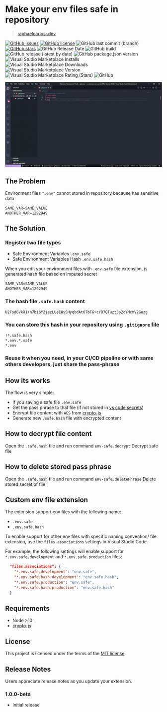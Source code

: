 # Make your env files safe in repository

> [raphaelcarlosr.dev](https://raphaelcarlosr.dev)

[![GitHub issues](https://img.shields.io/github/issues/raphaelcarlosr/vscode-safe-env)](https://github.com/raphaelcarlosr/vscode-safe-env/issues?logo=visual-studio-code)
[![GitHub license](https://img.shields.io/github/license/raphaelcarlosr/vscode-safe-env)](https://github.com/raphaelcarlosr/vscode-safe-env/blob/main/LICENSE)
![GitHub last commit (branch)](https://img.shields.io/github/last-commit/raphaelcarlosr/vscode-safe-env/main?logo=github)
[![GitHub stars](https://img.shields.io/github/stars/raphaelcarlosr/vscode-safe-env)](https://github.com/raphaelcarlosr/vscode-safe-env/stargazers)
![GitHub Release Date](https://img.shields.io/github/release-date/raphaelcarlosr/vscode-safe-env?logo=github)
![GitHub build](https://github.com/raphaelcarlosr/vscode-safe-env/workflows/Build/badge.svg)
![GitHub release (latest by date)](https://img.shields.io/github/v/release/raphaelcarlosr/vscode-safe-env?logo=github)
![GitHub package.json version](https://img.shields.io/github/package-json/v/raphaelcarlosr/vscode-safe-env?logo=github)
![Visual Studio Marketplace Installs](https://img.shields.io/visual-studio-marketplace/i/raphaelcarlosr.env-safe?label=installs&logo=visual-studio-code)
![Visual Studio Marketplace Downloads](https://img.shields.io/visual-studio-marketplace/d/raphaelcarlosr.env-safe?label=downloads&logo=visual-studio-code)
![Visual Studio Marketplace Version](https://img.shields.io/visual-studio-marketplace/v/raphaelcarlosr.env-safe?label=version&logo=visual-studio-code)
![Visual Studio Marketplace Rating (Stars)](https://img.shields.io/visual-studio-marketplace/stars/raphaelcarlosr.env-safe?label=rating&logo=visual-studio-code)
![GitHub](https://img.shields.io/github/license/raphaelcarlosr/vscode-safe-env?logo=github)

 ![Syntax highlighting](images/ezgif.com-gif-maker.gif)

## The Problem

Environment files ```".env"``` cannot stored in repository because has sensitive data

```env
SAME_VAR=SAME_VALUE
ANOTHER_VAR=1292949
```

## The Solution

### Register two file types

- Safe Environment Variables ```.env.safe```
- Safe Environment Variables Hash ```.env.safe.hash```

When you edit your environment files with ```.env.safe``` file extension, is generated hash file based on imputed secret

```env
SAME_VAR=SAME_VALUE
ANOTHER_VAR=1292949
```

### The hash file ```.safe.hash``` content

```plaintext
U2FsdGVkX1+h7bi6Y2jezLUeE0vSHyqbdAt67bTG+cYD7QTuzt3p2cYMcmV2Gozg
```

### You can store this hash in your repository using ```.gitignore``` file

```git
!*.safe.hash
*.env.*.safe
*.env
```

### Reuse it when you need, in your CI/CD pipeline or with same others developers, just share the pass-phrase

## How its works

The flow is very simple:

- If you saving a safe file ```.env.safe```
- Get the pass phrase to that file (if not stored in [vs code secrets](https://code.visualstudio.com/api/references/vscode-api#SecretStorage))
- Encrypt file content with ```AES``` from [crypto-js](https://www.npmjs.com/package/crypto-js)
- Generate new ```.safe.hash``` file with encrypted content

## How to decrypt file content

Open the ```.safe.hash``` file and run command ```env-safe.decrypt``` Decrypt safe file

## How to delete stored pass phrase

Open the ```.safe.hash``` file and run command ```env-safe.deletePhrase``` Delete stored secret of file

## Custom env file extension

The extension support env files with the following name:

- ```.env.safe```
- ```.env.safe.hash```

To enable support for other env files with specific naming convention/ file extension, use the ```files.associations``` settings in Visual Studio Code.

For example, the following settings will enable support for
```*.env.safe.development``` and ```*.env.safe.production``` files:

```json
  "files.associations": {
    "*.env.safe.development": "env.safe",
    "*.env.safe.hash.development": "env.safe.hash",
    "*.env.safe.production": "env.safe",
    "*.env.safe.hash.production": "env.safe.hash"
  }
```

## Requirements

- Node >10
- [crypto-js](https://www.npmjs.com/package/crypto-js)

## License

This project is licensed under the terms of the [MIT license](https://github.com/raphaelcarlosr/vscode-safe-env/blob/master/LICENSE).

## Release Notes

Users appreciate release notes as you update your extension.

### 1.0.0-beta

- Initial release